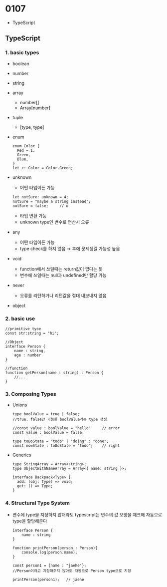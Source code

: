 # 0107
- TypeScript

## TypeScript
### 1. basic types

- boolean
- number
- string
- array
    - number[]
    - Array[number]
- tuple
    - [type, type]
- enum
    
    ```tsx
    enum Color {
      Red = 1,
      Green,
      Blue,
    }
    let c: Color = Color.Green;
    ```
    
- unknown
    - 어떤 타입이든 가능
    
    ```tsx
    let notSure: unknown = 4;
    notSure = "maybe a string instead";
    notSure = false;     // o
    ```
    
    - 타입 변환 가능
    - unknown type인 변수로 연산시 오류
- any
    - 어떤 타입이든 가능
    - type check를 하지 않음 → 후에 문제생길 가능성 높음
- void
    - function에서 쓰일때는 return값이 없다는 뜻
    - 변수에 쓰일때는 null과 undefined만 할당 가능
- never
    - 오류를 리턴하거나 리턴값을 절대 내보내지 않음
- object

### 2. basic use

```tsx
//primitive tyoe
const str:string = "hi";

//Object
interface Person {
	name : string,
	age : number
}

//function
function getPerson(name : string) : Person {
	//...
}
```

### 3. Composing Types

- Unions
    
    ```tsx
    type boolValue = true | false;   
    //true, false만 가능한 boolValue라는 type 생성
    
    //const value : boolValue = "hello"     // error
    const value : boolValue = false;
    
    type toDoState = "todo" | "doing" : "done";
    const nowState : toDoState = "todo";    // right
    ```
    
- Generics
    
    ```tsx
    type StringArray = Array<string>;
    type ObjectWithNameArray = Array<{ name: string }>;
    
    interface Backpack<Type> {
      add: (obj: Type) => void;
      get: () => Type;
    }
    ```
    

### 4. Structural Type System

- 변수에 type을 지정하지 않더라도 typescript는 변수의 값 모양을 체크해 자동으로 type을 할당해준다
    
    ```tsx
    interface Person {
    	name : string
    }
    
    function printPerson(person : Person){
    	console.log(person.name);
    }
    
    const person1 = {name : "jaehe"};  
    //Person이라고 지정해주지 않아도 자동으로 Person type으로 지정
    
    printPerson(person1);   // jaehe
    ```
